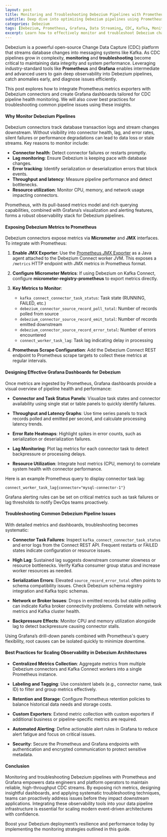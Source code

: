 ```yaml
---
layout: post
title: Monitoring and Troubleshooting Debezium Pipelines with Prometheus and Grafana for Robust Data Streaming
subtitle: Deep dive into optimizing Debezium pipelines using Prometheus monitoring and Grafana visualization for enhanced reliability and performance
categories: Debezium
tags: [Debezium, Prometheus, Grafana, Data Streaming, CDC, Kafka, Monitoring, Troubleshooting, Big Data, Observability]
excerpt: Learn how to effectively monitor and troubleshoot Debezium change data capture pipelines using Prometheus metrics and Grafana dashboards to ensure high availability and performance in data streaming architectures.
---
```

Debezium is a powerful open-source Change Data Capture (CDC) platform that streams database changes into messaging systems like Kafka. As CDC pipelines grow in complexity, **monitoring** and **troubleshooting** become critical to maintaining data integrity and system performance. Leveraging industry-standard tools like **Prometheus** and **Grafana** enables intermediate and advanced users to gain deep observability into Debezium pipelines, catch anomalies early, and diagnose issues efficiently.

This post explores how to integrate Prometheus metrics exporters with Debezium connectors and create Grafana dashboards tailored for CDC pipeline health monitoring. We will also cover best practices for troubleshooting common pipeline issues using these insights.

#### Why Monitor Debezium Pipelines

Debezium connectors track database transaction logs and stream changes downstream. Without visibility into connector health, lag, and error rates, silent failures or performance degradations can lead to data loss or stale streams. Key reasons to monitor include:

- **Connector health**: Detect connector failures or restarts promptly.
- **Lag monitoring**: Ensure Debezium is keeping pace with database changes.
- **Error tracking**: Identify serialization or deserialization errors that block events.
- **Throughput and latency**: Measure pipeline performance and detect bottlenecks.
- **Resource utilization**: Monitor CPU, memory, and network usage impacting connectors.

Prometheus, with its pull-based metrics model and rich querying capabilities, combined with Grafana’s visualization and alerting features, forms a robust observability stack for Debezium pipelines.

#### Exposing Debezium Metrics to Prometheus

Debezium connectors expose metrics via **Micrometer** and **JMX** interfaces. To integrate with Prometheus:

1. **Enable JMX Exporter**: Use the [Prometheus JMX Exporter](https://github.com/prometheus/jmx_exporter) as a Java agent attached to the Debezium Connect worker JVM. This exposes a `/metrics` HTTP endpoint with JMX metrics in Prometheus format.

2. **Configure Micrometer Metrics**: If using Debezium on Kafka Connect, configure **micrometer-registry-prometheus** to export metrics directly.

3. **Key Metrics to Monitor**:

   - `kafka_connect_connector_task_status`: Task state (RUNNING, FAILED, etc.)
   - `debezium_connector_source_record_poll_total`: Number of records polled from source
   - `debezium_connector_source_record_emit_total`: Number of records emitted downstream
   - `debezium_connector_source_record_error_total`: Number of errors encountered
   - `connect_worker_task_lag`: Task lag indicating delay in processing

4. **Prometheus Scrape Configuration**: Add the Debezium Connect REST endpoint to Prometheus scrape targets to collect these metrics at regular intervals.

#### Designing Effective Grafana Dashboards for Debezium

Once metrics are ingested by Prometheus, Grafana dashboards provide a visual overview of pipeline health and performance:

- **Connector and Task Status Panels**: Visualize task states and connector availability using single stat or table panels to quickly identify failures.

- **Throughput and Latency Graphs**: Use time series panels to track records polled and emitted per second, and calculate processing latency trends.

- **Error Rate Heatmaps**: Highlight spikes in error counts, such as serialization or deserialization failures.

- **Lag Monitoring**: Plot lag metrics for each connector task to detect backpressure or processing delays.

- **Resource Utilization**: Integrate host metrics (CPU, memory) to correlate system health with connector performance.

Here is an example Prometheus query to display connector task lag:

```promql
connect_worker_task_lag{connector="mysql-connector-1"}
```

Grafana alerting rules can be set on critical metrics such as task failures or lag thresholds to notify DevOps teams proactively.

#### Troubleshooting Common Debezium Pipeline Issues

With detailed metrics and dashboards, troubleshooting becomes systematic:

- **Connector Task Failures**: Inspect `kafka_connect_connector_task_status` and error logs from the Connect REST API. Frequent restarts or FAILED states indicate configuration or resource issues.

- **High Lag**: Sustained lag suggests downstream consumer slowness or resource bottlenecks. Verify Kafka consumer group status and increase worker resources as needed.

- **Serialization Errors**: Elevated `source_record_error_total` often points to schema compatibility issues. Check Debezium schema registry integration and Kafka topic schemas.

- **Network or Broker Issues**: Drops in emitted records but stable polling can indicate Kafka broker connectivity problems. Correlate with network metrics and Kafka cluster health.

- **Backpressure Effects**: Monitor CPU and memory utilization alongside lag to detect backpressure causing connector stalls.

Using Grafana’s drill-down panels combined with Prometheus's query flexibility, root causes can be isolated quickly to minimize downtime.

#### Best Practices for Scaling Observability in Debezium Architectures

- **Centralized Metrics Collection**: Aggregate metrics from multiple Debezium connectors and Kafka Connect workers into a single Prometheus instance.

- **Labeling and Tagging**: Use consistent labels (e.g., connector name, task ID) to filter and group metrics effectively.

- **Retention and Storage**: Configure Prometheus retention policies to balance historical data needs and storage costs.

- **Custom Exporters**: Extend metric collection with custom exporters if additional business or pipeline-specific metrics are required.

- **Automated Alerting**: Define actionable alert rules in Grafana to reduce alert fatigue and focus on critical issues.

- **Security**: Secure the Prometheus and Grafana endpoints with authentication and encrypted communication to protect sensitive metadata.

#### Conclusion

Monitoring and troubleshooting Debezium pipelines with Prometheus and Grafana empowers data engineers and platform operators to maintain reliable, high-throughput CDC streams. By exposing rich metrics, designing insightful dashboards, and applying systematic troubleshooting techniques, teams can proactively address issues before they impact downstream applications. Integrating these observability tools into your data pipeline infrastructure is essential for scaling modern event-driven architectures with confidence.

Boost your Debezium deployment’s resilience and performance today by implementing the monitoring strategies outlined in this guide.
